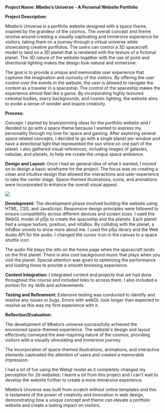 ﻿**Project Name: Mbebo’s Universe - A Personal Website Portfolio**

**Project Description:**

Mbebo’s Universe is a portfolio website designed with a space theme, inspired by the grandeur of the cosmos. The overall concept and theme revolve around creating a visually captivating and immersive experience for visitors, taking them on a journey through a virtual universe while showcasing creative portfolios. The users can control a 3D spacecraft model to land on a 3D planet that is rendered with the texture of a fictional planet. The 3D nature of the website together with the use of point and directional lighting makes the design look natural and immersive.

The goal is to provide a unique and memorable user experience that captures the imagination and curiosity of the visitors. By offering the  user control over the events in the website, the user is allowed to navigate the content as a traveler in a spaceship. The  control of the spaceship makes the experience almost feel like a game. By incorporating highly textured celestial bodies, starry backgrounds, and cosmic lighting, the website aims to evoke a sense of wonder and inspire creativity.

**Process:**

Concept: I started by brainstorming ideas for the portfolio website and I decided to go with a space theme because I wanted to express my personality through my love for space and gaming. After exploring several space related concepts, I decided to go with a single planet per window and have a directional light that represented the sun shine on one part of the planet. I also gathered visual references, including images of galaxies, nebulae, and planets, to help me create the unique space ambience.

**Design and Layout:** Once I had an general idea of what Ii wanted, I moved on to design a basic wireframe for the project. The focus was on creating a clean and intuitive design that allowed the interactions and user-experience to take the center stage. Space-themed illustrations, icons, and animations were incorporated to enhance the overall visual appeal.

![](Aspose.Words.afa94504-480f-44aa-a44d-f5344a70ca6b.001.png)

**Development:** The development phase involved building the website using HTML, CSS, and JavaScript. Responsive design principles were followed to ensure compatibility across different devices and screen sizes. I used the WebGL model of p5js to create the spaceship and the planets. Each planet had a unique texture, position, and infoBox. By colliding with the planet, a infoBox unveils to show more about me. I used the p5js library and the Web Audio API for the audio. I changed the cursor icon in the canvas to a space shuttle icon.

The audio file plays the info on the home page when the spacecraft lands on the first planet. There is also cool background music that plays when you visit the planet. Special attention was given to optimizing the performance and loading times to provide a smooth browsing experience.

**Content Integration:** I integrated content and projects that we had done throughout this course and included links to access them. I also included a portion for my skills and achievements.

**Testing and Refinement**: Extensive testing was conducted to identify and resolve any issues or bugs. Errors with webGL took longer than expected to resolve as this was my first experience with it.

**Reflection/Evaluation:**

The development of Mbebo’s universe successfully achieved the envisioned space-themed experience. The website's design and layout effectively conveyed the awe-inspiring nature of the cosmos, providing visitors with a visually stimulating and immersive journey.

The incorporation of space-themed illustrations, animations, and interactive elements captivated the attention of users and created a memorable impression.

I had a lot of fun using the Webgl model as it completely changed my perception for 2d websites. I learnt a lot from this project and I can't wait to develop the website further to create  a more immersive  experience.

Mbebo’s Universe was built from scratch without online templates and this is testament of the power of creativity and innovation in web design, demonstrating how a unique concept and theme can elevate a portfolio website and create a lasting impact on visitors.



